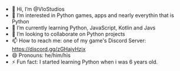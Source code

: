 - 👋 Hi, I’m @VloStudios
- 👀 I’m interested in Python games, apps and nearly everythin that is Python
- 🌱 I’m currently learning Python, JavaScript, Kotlin and Javs
- 💞️ I’m looking to collaborate on Python projects
- 📫 How to reach me: one of my game's Discord Server: https://discord.gg/zGHajyHzjx
- 😄 Pronouns: he/him/his
- ⚡ Fun fact: I started learning Python when i was 6 years old.

<!---
VloStudios/VloStudios is a ✨ special ✨ repository because its `README.md` (this file) appears on your GitHub profile.
You can click the Preview link to take a look at your changes.
--->

